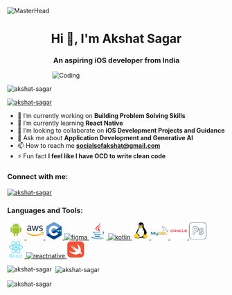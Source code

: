 
![MasterHead](https://cdna.artstation.com/p/assets/images/images/028/102/058/original/pixel-jeff-matrix-s.gif?1593487263)

<h1 align="center">Hi 👋, I'm Akshat Sagar</h1>
<h3 align="center">An aspiring iOS developer from India</h3>
<img align="right" alt="Coding" width="400" src="https://physicsgurukul.files.wordpress.com/2019/02/character-1.gif">
<br>

<p align="left"> 
  <img src="https://komarev.com/ghpvc/?username=akshat-sagar&label=Profile%20views&color=0e75b6&style=flat" alt="akshat-sagar" />
</p>

<p align="left"> 
  <a href="https://github.com/ryo-ma/github-profile-trophy">
    <img src="https://github-profile-trophy.vercel.app/?username=akshat-sagar" alt="akshat-sagar" />
  </a> 
</p>

- 🔭 I’m currently working on **Building Problem Solving Skills**  
- 🌱 I’m currently learning **React Native**  
- 👯 I’m looking to collaborate on **iOS Development Projects and Guidance**  
- 💬 Ask me about **Application Development and Generative AI**  
- 📫 How to reach me **socialsofakshat@gmail.com**  
- ⚡ Fun fact **I feel like I have OCD to write clean code**  

<h3 align="left">Connect with me:</h3>
<p align="left">
  <a href="https://linkedin.com/in/akshat-sagar" target="blank">
    <img align="center" src="https://raw.githubusercontent.com/rahuldkjain/github-profile-readme-generator/master/src/images/icons/Social/linked-in-alt.svg" alt="akshat-sagar" height="30" width="40" />
  </a>
</p>

<h3 align="left">Languages and Tools:</h3>
<p align="left"> 
  <a href="https://developer.android.com" target="_blank" rel="noreferrer"> 
    <img src="https://raw.githubusercontent.com/devicons/devicon/master/icons/android/android-original-wordmark.svg" alt="android" width="40" height="40"/> 
  </a> 
  <a href="https://aws.amazon.com" target="_blank" rel="noreferrer"> 
    <img src="https://raw.githubusercontent.com/devicons/devicon/master/icons/amazonwebservices/amazonwebservices-original-wordmark.svg" alt="aws" width="40" height="40"/> 
  </a> 
  <a href="https://www.w3schools.com/cpp/" target="_blank" rel="noreferrer"> 
    <img src="https://raw.githubusercontent.com/devicons/devicon/master/icons/cplusplus/cplusplus-original.svg" alt="cplusplus" width="40" height="40"/> 
  </a> 
  <a href="https://www.figma.com/" target="_blank" rel="noreferrer"> 
    <img src="https://www.vectorlogo.zone/logos/figma/figma-icon.svg" alt="figma" width="40" height="40"/> 
  </a> 
  <a href="https://www.java.com" target="_blank" rel="noreferrer"> 
    <img src="https://raw.githubusercontent.com/devicons/devicon/master/icons/java/java-original.svg" alt="java" width="40" height="40"/> 
  </a> 
  <a href="https://kotlinlang.org" target="_blank" rel="noreferrer"> 
    <img src="https://www.vectorlogo.zone/logos/kotlinlang/kotlinlang-icon.svg" alt="kotlin" width="40" height="40"/> 
  </a> 
  <a href="https://www.linux.org/" target="_blank" rel="noreferrer"> 
    <img src="https://raw.githubusercontent.com/devicons/devicon/master/icons/linux/linux-original.svg" alt="linux" width="40" height="40"/> 
  </a> 
  <a href="https://www.mysql.com/" target="_blank" rel="noreferrer"> 
    <img src="https://raw.githubusercontent.com/devicons/devicon/master/icons/mysql/mysql-original-wordmark.svg" alt="mysql" width="40" height="40"/> 
  </a> 
  <a href="https://www.oracle.com/" target="_blank" rel="noreferrer"> 
    <img src="https://raw.githubusercontent.com/devicons/devicon/master/icons/oracle/oracle-original.svg" alt="oracle" width="40" height="40"/> 
  </a> 
  <a href="https://www.photoshop.com/en" target="_blank" rel="noreferrer"> 
    <img src="https://raw.githubusercontent.com/devicons/devicon/master/icons/photoshop/photoshop-line.svg" alt="photoshop" width="40" height="40"/> 
  </a> 
  <a href="https://reactjs.org/" target="_blank" rel="noreferrer"> 
    <img src="https://raw.githubusercontent.com/devicons/devicon/master/icons/react/react-original-wordmark.svg" alt="react" width="40" height="40"/> 
  </a> 
  <a href="https://reactnative.dev/" target="_blank" rel="noreferrer"> 
    <img src="https://reactnative.dev/img/header_logo.svg" alt="reactnative" width="40" height="40"/> 
  </a> 
  <a href="https://developer.apple.com/swift/" target="_blank" rel="noreferrer"> 
    <img src="https://raw.githubusercontent.com/devicons/devicon/master/icons/swift/swift-original.svg" alt="swift" width="40" height="40"/> 
  </a> 
</p>

<p>
  <img align="left" src="https://github-readme-stats.vercel.app/api/top-langs?username=akshat-sagar&show_icons=true&locale=en&layout=compact" alt="akshat-sagar" />
</p>

<p>&nbsp;
  <img align="center" src="https://github-readme-stats.vercel.app/api?username=akshat-sagar&show_icons=true&locale=en" alt="akshat-sagar" />
</p>

<p>
  <img align="center" src="https://github-readme-streak-stats.herokuapp.com/?user=akshat-sagar&" alt="akshat-sagar" />
</p>
